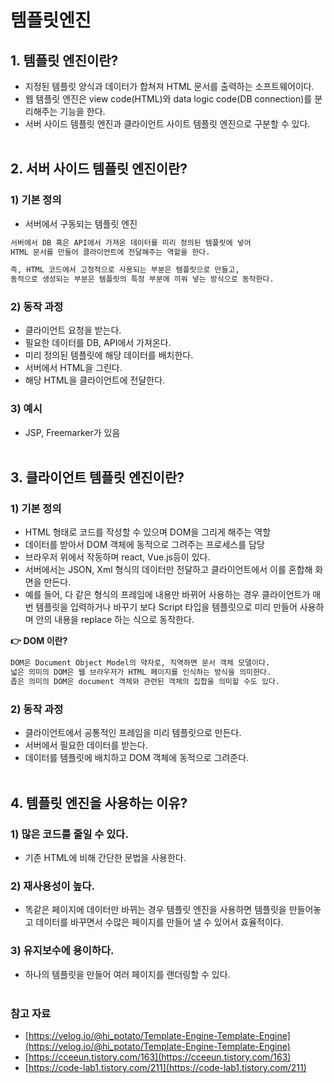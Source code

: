 # 템플릿엔진

##  1. 템플릿 엔진이란?
- 지정된 템플릿 양식과 데이터가 합쳐져 HTML 문서를 출력하는 소프트웨어이다.
- 웹 템플릿 엔진은 view code(HTML)와 data logic code(DB connection)를 분리해주는 기능을 한다.
- 서버 사이드 템플릿 엔진과 클라이언트 사이트 템플릿 엔진으로 구분할 수 있다.
<br/><br/>

## 2. 서버 사이드 템플릿 엔진이란?

### 1) 기본 정의
- 서버에서 구동되는 템플릿 엔진
```html
서버에서 DB 혹은 API에서 가져온 데이터를 미리 정의된 템플릿에 넣어 
HTML 문서를 만들어 클라이언트에 전달해주는 역할을 한다. 

즉, HTML 코드에서 고정적으로 사용되는 부분은 템플릿으로 만들고, 
동적으로 생성되는 부분은 템플릿의 특정 부분에 끼워 넣는 방식으로 동작한다. 
```
### 2) 동작 과정
- 클라이언트 요청을 받는다.
- 필요한 데이터를 DB, API에서 가져온다.
- 미리 정의된 템플릿에 해당 데이터를 배치한다.
- 서버에서 HTML을 그린다.
- 해당 HTML을 클라이언트에 전달한다.
### 3) 예시 
- JSP, Freemarker가 있음
<br/><br/>

## 3. 클라이언트 템플릿 엔진이란?
### 1) 기본 정의

- HTML 형태로 코드를 작성할 수 있으며 DOM을 그리게 해주는 역할
- 데이터를 받아서 DOM 객체에 동적으로 그려주는 프로세스를 담당
- 브라우저 위에서 작동하며 react, Vue.js등이 있다.
- 서버에서는 JSON, Xml 형식의 데이터만 전달하고 클라이언트에서 이를 혼합해 화면을 만든다.
- 예를 들어, 다 같은 형식의 프레임에 내용만 바뀌어 사용하는 경우 클라이언트가 매번 템플릿을 입력하거나 바꾸기 보다 Script 타입을 템플릿으로 미리 만들어 사용하며 안의 내용을 replace 하는 식으로 동작한다.

**👉 DOM 이란?**

```html
DOM은 Document Object Model의 약자로, 직역하면 문서 객체 모델이다. 
넓은 의미의 DOM은 웹 브라우저가 HTML 페이지를 인식하는 방식을 의미한다. 
좁은 의미의 DOM은 document 객체와 관련된 객체의 집합을 의미할 수도 있다. 
```

### 2) 동작 과정

- 클라이언트에서 공통적인 프레임을 미리 템플릿으로 만든다.
- 서버에서 필요한 데이터를 받는다.
- 데이터를 템플릿에 배치하고 DOM 객체에 동적으로 그려준다.
<br/><br/>

## 4. 템플릿 엔진을 사용하는 이유?
### 1) 많은 코드를 줄일 수 있다.

- 기존 HTML에 비해 간단한 문법을 사용한다.

### 2) 재사용성이 높다.

- 똑같은 페이지에 데이터만 바뀌는 경우 템플릿 엔진을 사용하면 템플릿을 만들어놓고 데이터를 바꾸면서 수많은 페이지를 만들어 낼 수 있어서 효율적이다.

### 3) 유지보수에 용이하다.

- 하나의 템플릿을 만들어 여러 페이지를 랜더링할 수 있다.
<br/><br/>

### 참고 자료

- [https://velog.io/@hi_potato/Template-Engine-Template-Engine](https://velog.io/@hi_potato/Template-Engine-Template-Engine)
- [https://cceeun.tistory.com/163](https://cceeun.tistory.com/163)
- [https://code-lab1.tistory.com/211](https://code-lab1.tistory.com/211)